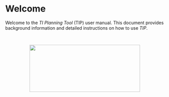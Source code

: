 # Welcome

Welcome to the *TI Planning Tool* (TIP) user manual. This document provides background information and detailed instructions on how to use *TIP*.

<br>
<p align="center">
  <img width="350" height="150" src="../../assets/logo.svg">
</p>
